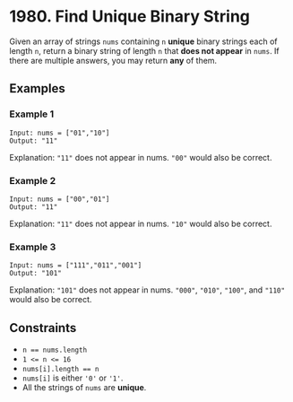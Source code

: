 # 1980. Find Unique Binary String

Given an array of strings `nums` containing `n` **unique** binary strings each of length `n`,
return a binary string of length `n` that **does not appear** in `nums`.
If there are multiple answers, you may return **any** of them.

## Examples

### Example 1

```
Input: nums = ["01","10"]
Output: "11"
```

Explanation:
`"11"` does not appear in nums.
`"00"` would also be correct.

### Example 2

```
Input: nums = ["00","01"]
Output: "11"
```

Explanation:
`"11"` does not appear in nums.
`"10"` would also be correct.

### Example 3

```
Input: nums = ["111","011","001"]
Output: "101"
```

Explanation:
`"101"` does not appear in nums.
`"000"`, `"010"`, `"100"`, and `"110"` would also be correct.

## Constraints

- `n == nums.length`
- `1 <= n <= 16`
- `nums[i].length == n`
- `nums[i]` is either `'0'` or `'1'`.
- All the strings of `nums` are **unique**.
